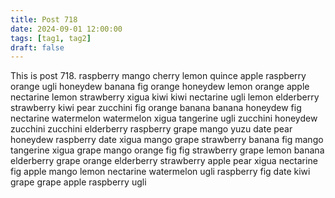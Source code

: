 ```yaml
---
title: Post 718
date: 2024-09-01 12:00:00
tags: [tag1, tag2]
draft: false
---
```

This is post 718.
raspberry
mango
cherry
lemon
quince
apple
raspberry
orange
ugli
honeydew
banana
fig
orange
honeydew
lemon
orange
apple
nectarine
lemon
strawberry
xigua
kiwi
kiwi
nectarine
ugli
lemon
elderberry
strawberry
kiwi
pear
zucchini
fig
orange
banana
banana
honeydew
fig
nectarine
watermelon
watermelon
xigua
tangerine
ugli
zucchini
honeydew
zucchini
zucchini
elderberry
raspberry
grape
mango
yuzu
date
pear
honeydew
raspberry
date
xigua
mango
grape
strawberry
banana
fig
mango
tangerine
xigua
grape
mango
orange
fig
fig
strawberry
grape
lemon
banana
elderberry
grape
orange
elderberry
strawberry
apple
pear
xigua
nectarine
fig
apple
mango
lemon
nectarine
watermelon
ugli
raspberry
fig
date
kiwi
grape
grape
apple
raspberry
ugli
